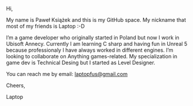 Hi, 

My name is Paweł Książek and this is my GitHub space. My nickname that most of my friends is Laptop :-D

I’m a game developer who originally started in Poland but now I work in Ubisoft Annecy. Currently I am learning C sharp and having fun in Unreal 5 because professionaly I have always worked in different engines. 
I’m looking to collaborate on Anything games-related. My specialization in game dev is Technical Desing but I started as Level Designer. 

You can reach me by email: laptopfus@gmail.com

Cheers,

Laptop

<!---
laptopfus/laptopfus is a ✨ special ✨ repository because its `README.md` (this file) appears on your GitHub profile.
You can click the Preview link to take a look at your changes.
--->
